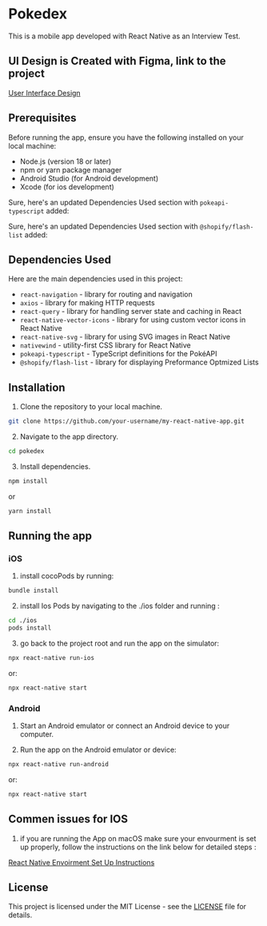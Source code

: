 
# Pokedex

This is a mobile app developed with React Native as an Interview Test.


## UI Design is Created with Figma, link to the project
[ User Interface Design ](https://www.figma.com/file/A9KP4S7WLtkEcRaaiBevGi/Pokedex?node-id=0%3A1&t=IUucflkytntpwOvd-1)

## Prerequisites

Before running the app, ensure you have the following installed on your local machine:

- Node.js (version 18 or later)
- npm or yarn package manager
- Android Studio (for Android development)
- Xcode (for ios development)


Sure, here's an updated Dependencies Used section with `pokeapi-typescript` added:

Sure, here's an updated Dependencies Used section with `@shopify/flash-list` added:

## Dependencies Used

Here are the main dependencies used in this project:

- `react-navigation` - library for routing and navigation
- `axios` - library for making HTTP requests
- `react-query` - library for handling server state and caching in React
- `react-native-vector-icons` - library for using custom vector icons in React Native
- `react-native-svg` - library for using SVG images in React Native
- `nativewind` - utility-first CSS library for React Native
- `pokeapi-typescript` - TypeScript definitions for the PokéAPI
- `@shopify/flash-list` - library for displaying Preformance Optmized Lists

## Installation

1. Clone the repository to your local machine.

```bash
git clone https://github.com/your-username/my-react-native-app.git
```

2. Navigate to the app directory.

```bash
cd pokedex
```

3. Install dependencies.

```bash
npm install
```
or
```bash
yarn install
```

## Running the app

### iOS

1. install cocoPods by running:

```bash
bundle install
```


2. install Ios Pods by navigating to the ./ios folder and running :

```bash
cd ./ios
pods install
```

3. go back to the project root and run the app on the simulator:

```bash
npx react-native run-ios
```
or:
```bash
npx react-native start
```

### Android

1. Start an Android emulator or connect an Android device to your computer.

2. Run the app on the Android emulator or device:

```bash
npx react-native run-android
```
or:
```bash
npx react-native start
```

## Commen issues for IOS

1. if you are running the App on macOS make sure your envourment is set up properly, follow the instructions on the link below for detailed steps : 

[React Native Envoirment Set Up Instructions ](https://reactnative.dev/docs/environment-setup)



## License

This project is licensed under the MIT License - see the [LICENSE](LICENSE) file for details.








